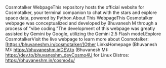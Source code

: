 Cosmotalker WebpageThis repository hosts the official website for Cosmotalker, your terminal companion to chat with the stars and explore space data, powered by Python.About This WebpageThis Cosmotalker webpage was conceptualized and developed by Bhuvanesh M through a process of "vibe coding."The development of this webpage was greatly assisted by Gemini by Google, utilizing the Gemini 2.5 Flash model.Explore CosmotalkerVisit the live webpage to learn more about Cosmotalker: [https://bhuvaneshm.in/cosmotalker/]Other LinksHomepage (Bhuvanesh M): https://bhuvaneshm.inDEV.to (Bhuvanesh M): https://dev.to/bhuvaneshm_devCosmo4U for Linux Distros: https://bhuvaneshm.in/cosmo4u/
